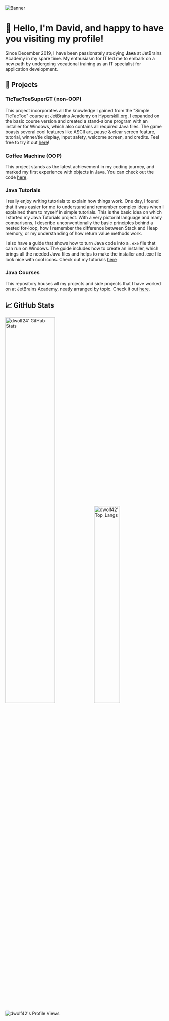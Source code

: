 ![Banner](link_to_your_banner_image)

# 👋 Hello, I'm David, and happy to have you visiting my profile!

Since December 2019, I have been passionately studying **Java** at JetBrains Academy in my spare time. My enthusiasm for IT led me to embark on a new path by undergoing vocational training as an IT specialist for application development.

## 🚀 Projects

### TicTacToeSuperGT (non-OOP)

This project incorporates all the knowledge I gained from the "Simple TicTacToe" course at JetBrains Academy on [Hyperskill.org](https://www.hyperskill.org). I expanded on the basic course version and created a stand-alone program with an installer for Windows, which also contains all required Java files. The game boasts several cool features like ASCII art, pause & clear screen feature, tutorial, winner/tie display, input safety, welcome screen, and credits. Feel free to try it out [here](https://github.com/dwolf42/TicTacToeSuperGT/releases/tag/v1.0)!

### Coffee Machine (OOP)

This project stands as the latest achievement in my coding journey, and marked my first experience with objects in Java. You can check out the code [here](https://github.com/dwolf42/java_courses/tree/master/src/dwolf/project_coffee_machine/final_stage).

### Java Tutorials
I really enjoy writing tutorials to explain how things work. One day, I found that it was easier for me to understand and remember complex ideas when I explained them to myself in simple tutorials. This is the basic idea on which I started my Java Tutorials project.
With a very pictorial language and many comparisons, I describe unconventionally the basic principles behind a nested for-loop, how I remember the difference between Stack and Heap memory, or my understanding of how return value methods work.

I also have a guide that shows how to turn Java code into a ```.exe``` file that can run on Windows. The guide includes how to create an installer, which brings all the needed Java files and helps to make the installer and .exe file look nice with cool icons.
Check out my tutorials [here](https://github.com/dwolf42/java-tutorials)

### Java Courses

This repository houses all my projects and side projects that I have worked on at JetBrains Academy, neatly arranged by topic. Check it out [here](https://github.com/dwolf42/java_courses).



## 📈 GitHub Stats

<img alt="dwolf24' GitHub Stats" width="56%" src="https://github-readme-stats.vercel.app/api?username=dwolf42&hide_title=false&theme=synthwave&show_icons=true&count_private=true&hide_border=true"><img alt="dwolf42' Top_Langs" src="https://github-readme-stats.vercel.app/api/top-langs/?username=dwolf42&layout=default&hide=html,javascript,css,kotlin&theme=synthwave&hide_border=true" width="40%">

![dwolf42's Profile Views](https://komarev.com/ghpvc/?username=dwolf42&color=cb2790&style=plastic&label=Viewers:)
